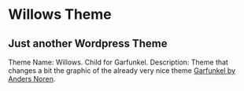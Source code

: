 # Willows Theme
## Just another Wordpress Theme

Theme Name:  Willows. Child for Garfunkel.
Description:  Theme that changes a bit the graphic of the already very nice theme [Garfunkel by Anders Noren](https://www.andersnoren.se/teman/garfunkel-wordpress-theme/).
